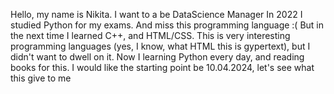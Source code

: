 Hello, my name is Nikita. I want to a be DataScience Manager 
In 2022 I studied Python for my exams. And miss this programming language :(
But in the next time I learned C++, and HTML/CSS. This is very interesting programming languages (yes, I know, what HTML this is gypertext), but I didn't want to dwell on it.
Now I learning Python every day, and reading books for this.
I would like the starting point be 10.04.2024, let's see what this give to me 
